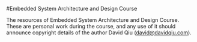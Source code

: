 #Embedded System Architecture and Design Course

The resources of Embedded System Architecture and Design Course.
These are personal work during the course, and any use of it should announce copyright details of the author David Qiu (david@davidqiu.com).
